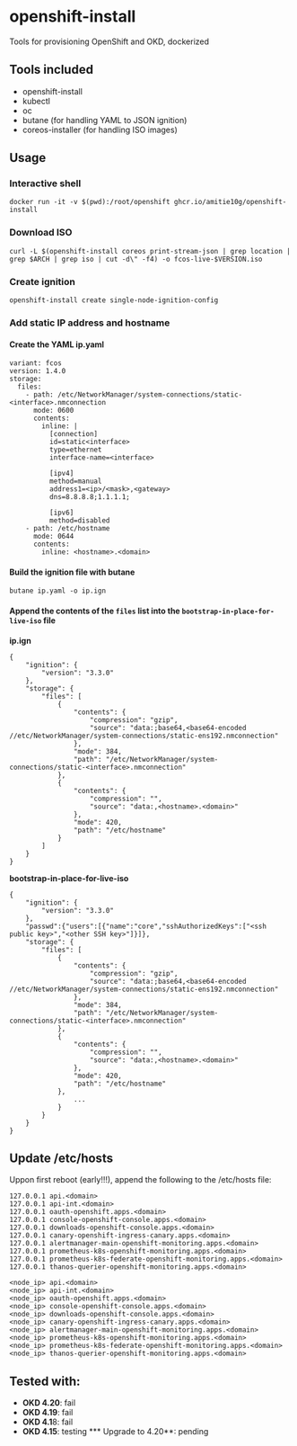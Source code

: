 # openshift-install
Tools for provisioning OpenShift and OKD, dockerized

## Tools included
* openshift-install
* kubectl
* oc
* butane (for handling YAML to JSON ignition)
* coreos-installer (for handling ISO images)

## Usage
### Interactive shell
    docker run -it -v $(pwd):/root/openshift ghcr.io/amitie10g/openshift-install

### Download ISO
    curl -L $(openshift-install coreos print-stream-json | grep location | grep $ARCH | grep iso | cut -d\" -f4) -o fcos-live-$VERSION.iso

### Create ignition
    openshift-install create single-node-ignition-config

### Add static IP address and hostname
#### Create the YAML ip.yaml
```
variant: fcos
version: 1.4.0
storage:
  files:
    - path: /etc/NetworkManager/system-connections/static-<interface>.nmconnection
      mode: 0600
      contents:
        inline: |
          [connection]
          id=static<interface>
          type=ethernet
          interface-name=<interface>

          [ipv4]
          method=manual
          address1=<ip>/<mask>,<gateway>
          dns=8.8.8.8;1.1.1.1;

          [ipv6]
          method=disabled
    - path: /etc/hostname
      mode: 0644
      contents:
        inline: <hostname>.<domain>
```
#### Build the ignition file with **butane**
    butane ip.yaml -o ip.ign

#### Append the contents of the ``files`` list into the ``bootstrap-in-place-for-live-iso`` file
**ip.ign**
```
{
    "ignition": {
        "version": "3.3.0"
    },
    "storage": {
        "files": [
            {
                "contents": {
                    "compression": "gzip",
                    "source": "data:;base64,<base64-encoded //etc/NetworkManager/system-connections/static-ens192.nmconnection"
                },
                "mode": 384,
                "path": "/etc/NetworkManager/system-connections/static-<interface>.nmconnection"
            },
            {
                "contents": {
                    "compression": "",
                    "source": "data:,<hostname>.<domain>"
                },
                "mode": 420,
                "path": "/etc/hostname"
            }
        ]
    }
}
```
**bootstrap-in-place-for-live-iso**
```
{
    "ignition": {
        "version": "3.3.0"
    },
    "passwd":{"users":[{"name":"core","sshAuthorizedKeys":["<ssh public key>","<other SSH key>"]}]},
    "storage": {
        "files": [
            {
                "contents": {
                    "compression": "gzip",
                    "source": "data:;base64,<base64-encoded //etc/NetworkManager/system-connections/static-ens192.nmconnection"
                },
                "mode": 384,
                "path": "/etc/NetworkManager/system-connections/static-<interface>.nmconnection"
            },
            {
                "contents": {
                    "compression": "",
                    "source": "data:,<hostname>.<domain>"
                },
                "mode": 420,
                "path": "/etc/hostname"
            },
                ...
            }
        }
    }
}
```


## Update /etc/hosts
Uppon first reboot (early!!!), append the following to the /etc/hosts file:
```
127.0.0.1 api.<domain>
127.0.0.1 api-int.<domain>
127.0.0.1 oauth-openshift.apps.<domain>
127.0.0.1 console-openshift-console.apps.<domain>
127.0.0.1 downloads-openshift-console.apps.<domain>
127.0.0.1 canary-openshift-ingress-canary.apps.<domain>
127.0.0.1 alertmanager-main-openshift-monitoring.apps.<domain>
127.0.0.1 prometheus-k8s-openshift-monitoring.apps.<domain>
127.0.0.1 prometheus-k8s-federate-openshift-monitoring.apps.<domain>
127.0.0.1 thanos-querier-openshift-monitoring.apps.<domain>

<node_ip> api.<domain>
<node_ip> api-int.<domain>
<node_ip> oauth-openshift.apps.<domain>
<node_ip> console-openshift-console.apps.<domain>
<node_ip> downloads-openshift-console.apps.<domain>
<node_ip> canary-openshift-ingress-canary.apps.<domain>
<node_ip> alertmanager-main-openshift-monitoring.apps.<domain>
<node_ip> prometheus-k8s-openshift-monitoring.apps.<domain>
<node_ip> prometheus-k8s-federate-openshift-monitoring.apps.<domain>
<node_ip> thanos-querier-openshift-monitoring.apps.<domain>
```

## Tested with:
* **OKD 4.20**: fail
* **OKD 4.19**: fail
* **OKD 4.1**8: fail
* **OKD 4.15**: testing
  *** Upgrade to 4.20**: pending 
